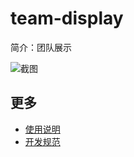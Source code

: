 # team-display

简介：团队展示

![截图](https://img.alicdn.com/tfs/TB1P1cBi3DD8KJjy0FdXXcjvXXa-1904-1554.png)

## 更多

* [使用说明](http://gitlab.alibaba-inc.com/ice/notes/issues/830)
* [开发规范](http://gitlab.alibaba-inc.com/ice/notes/issues/830)
